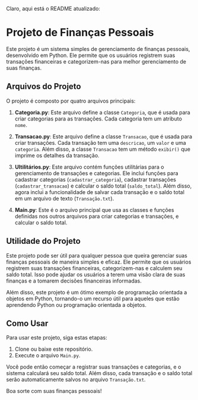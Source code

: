 Claro, aqui está o README atualizado:

# Projeto de Finanças Pessoais

Este projeto é um sistema simples de gerenciamento de finanças pessoais, desenvolvido em Python. Ele permite que os usuários registrem suas transações financeiras e categorizem-nas para melhor gerenciamento de suas finanças.

## Arquivos do Projeto

O projeto é composto por quatro arquivos principais:

1. **Categoria.py**: Este arquivo define a classe `Categoria`, que é usada para criar categorias para as transações. Cada categoria tem um atributo `nome`.

2. **Transacao.py**: Este arquivo define a classe `Transacao`, que é usada para criar transações. Cada transação tem uma `descricao`, um `valor` e uma `categoria`. Além disso, a classe `Transacao` tem um método `exibir()` que imprime os detalhes da transação.

3. **Ultilitários.py**: Este arquivo contém funções utilitárias para o gerenciamento de transações e categorias. Ele inclui funções para cadastrar categorias (`cadastrar_categoria`), cadastrar transações (`cadastrar_transacao`) e calcular o saldo total (`saldo_total`). Além disso, agora inclui a funcionalidade de salvar cada transação e o saldo total em um arquivo de texto (`Transação.txt`).

4. **Main.py**: Este é o arquivo principal que usa as classes e funções definidas nos outros arquivos para criar categorias e transações, e calcular o saldo total.

## Utilidade do Projeto

Este projeto pode ser útil para qualquer pessoa que queira gerenciar suas finanças pessoais de maneira simples e eficaz. Ele permite que os usuários registrem suas transações financeiras, categorizem-nas e calculem seu saldo total. Isso pode ajudar os usuários a terem uma visão clara de suas finanças e a tomarem decisões financeiras informadas.

Além disso, este projeto é um ótimo exemplo de programação orientada a objetos em Python, tornando-o um recurso útil para aqueles que estão aprendendo Python ou programação orientada a objetos.

## Como Usar

Para usar este projeto, siga estas etapas:

1. Clone ou baixe este repositório.
2. Execute o arquivo `Main.py`.

Você pode então começar a registrar suas transações e categorias, e o sistema calculará seu saldo total. Além disso, cada transação e o saldo total serão automaticamente salvos no arquivo `Transação.txt`.

Boa sorte com suas finanças pessoais!